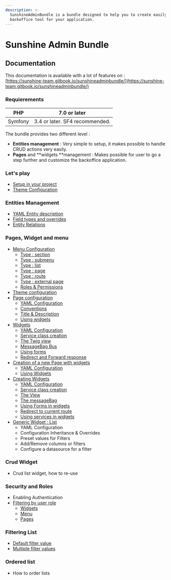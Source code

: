 ```yaml
---
description: >-
  SunshineAdminBundle is a bundle designed to help you to create easily a
  backoffice tool for your application.
---
```


# Sunshine Admin Bundle

## Documentation

This documentation is available with a lot of features on :   
[https://sunshine-team.gitbook.io/sunshineadminbundle/](https://sunshine-team.gitbook.io/sunshineadminbundle/)

### Requierements

| PHP | 7.0 or later |
| --- | --- |
| Symfony | 3.4 or later. SF4 recommended. |

The bundle provides two different level :

* **Entities management** : Very simple to setup, it makes possible to handle CRUD actions very easily.
* **Pages** and **widgets **management : Makes possible for user to go a step further and customize the backoffice application.

### Let's play

* [Setup in your project](setup.md)
* [Theme Configuration](theme-configuration.md)

### Entities Management

* [YAML Entity description](yaml-entity-configuration.md)
* [Field types and overrides](field-type-and-overrides.md)
* [Entity Relations](entity-relations.md)

### Pages, Widget and menu

* [Menu Configuration](menu-configuration.md)
  * [Type : section](menu-configuration.md#type-:-section)
  * [Type : submenu](menu-configuration.md#type-:-submenu)
  * [Type : list](menu-configuration.md#type-:-sunshine-list)
  * [Type : page](menu-configuration.md)
  * [Type : route](menu-configuration.md#type-:-route)
  * [Type : external page](menu-configuration.md#type-:-external-page)
  * [Roles & Permissions](menu-configuration.md#roles-and-permissions-configuration)
* [Theme configuration](theme-configuration.md)
* [Page configuration](creating-a-page.md)
  * [YAML Configuration](creating-a-page.md#yaml-definition)
  * [Conventions](creating-a-page.md#conventions)
  * [Title & Description ](creating-a-page.md#title-and-description)
  * [Using widgets](creating-a-page.md#using-widgets)
* [Widgets](untitled.md)
  * [YAML Configuration](untitled.md#yaml-configuration)
  * [Service class creation](untitled.md#service-class-creation)
  * [The Twig view](untitled.md#view-creation)
  * [MessageBag Bus](untitled.md#messagebag-send-informations-to-widget)
  * [Using forms](untitled.md#forms-inside-a-widget)
  * [Redirect and Forward response](untitled.md#redirect-to-current-route)
* [Creation of a new Page with widgets](creating-a-page.md)
  * [YAML Configuration](creating-a-page.md#yaml-definition)
  * [Using Widgets](creating-a-page.md#using-widgets)
* [Creating Widgets](untitled.md)
  * [YAML Configuration](untitled.md#yaml-configuration)
  * [Service class creation](untitled.md#service-class-creation)
  * [The View](untitled.md#view-creation)
  * [The messageBag](untitled.md#messagebag-send-informations-to-widget)
  * [Using Forms in widgets](untitled.md#forms-inside-a-widget)
  * [Redirect to current route](untitled.md#redirect-to-current-route)
  * [Using services in widgets](untitled.md#how-to-inject-services-in-widget-service)
* [Generic Widget : List](generic-widgets.md)
  * YAML Configuration
  * Configuration Inheritance & Overrides
  * Preset values for Filters
  * Add/Remove columns or filters
  * Configure a datasource for a filter



### Crud Widget

* Crud list widget, how to re-use

### Security and Roles

* Enabling Authentication
* [Filtering by user role](roles-and-permissions.md)
  * [Widgets](roles-and-permissions.md#widget)
  * [Menu](roles-and-permissions.md#menu)
  * [Pages](roles-and-permissions.md#page)

### Filtering List

* [Default filter value](filtering-default-values.md)
* [Multiple filter values](filtering-options-multiple.md)

### Ordered list

* How to order lists

